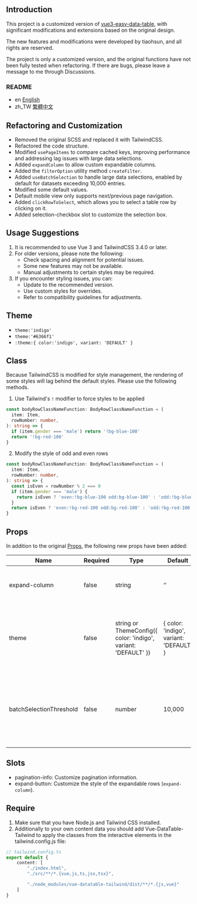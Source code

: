 ## Introduction

This project is a customized version of [vue3-easy-data-table](https://github.com/HC200ok/vue3-easy-data-table), with significant modifications and extensions based on the original design.

The new features and modifications were developed by tiaohsun, and all rights are reserved.

The project is only a customized version, and the original functions have not been fully tested when refactoring. If there are bugs, please leave a message to me through Discussions.

### README

- en [English](README.md)
- zh_TW [繁體中文](README.zh-TW.md)

## Refactoring and Customization

- Removed the original SCSS and replaced it with TailwindCSS.
- Refactored the code structure.
- Modified `usePageItems` to compare cached keys, improving performance and addressing lag issues with large data selections.
- Added `expandColumn` to allow custom expandable columns.
- Added the `filterOption` utility method `createFilter`.
- Added `useBatchSelection` to handle large data selections, enabled by default for datasets exceeding 10,000 entries.
- Modified some default values.
- Default mobile view only supports next/previous page navigation.
- Added `clickRowToSelect`, which allows you to select a table row by clicking on it.
- Added selection-checkbox slot to customize the selection box.

## Usage Suggestions

1. It is recommended to use Vue 3 and TailwindCSS 3.4.0 or later.
2. For older versions, please note the following:
   - Check spacing and alignment for potential issues.
   - Some new features may not be available.
   - Manual adjustments to certain styles may be required.
3. If you encounter styling issues, you can:
   - Update to the recommended version.
   - Use custom styles for overrides.
   - Refer to compatibility guidelines for adjustments.

## Theme

- `theme:'indigo'`
- `theme:'#6366f1'`
- `:theme:{ color:'indigo', variant: 'DEFAULT' }`

## Class

Because TailwindCSS is modified for style management, the rendering of some styles will lag behind the default styles. Please use the following methods.

1. Use Tailwind's `!` modifier to force styles to be applied

```typescript
const bodyRowClassNameFunction: BodyRowClassNameFunction = (
  item: Item,
  rowNumber: number,
): string => {
  if (item.gender === 'male') return '!bg-blue-100'
  return '!bg-red-100'
}
```

2. Modify the style of odd and even rows

```typescript
const bodyRowClassNameFunction: BodyRowClassNameFunction = (
  item: Item,
  rowNumber: number,
): string => {
  const isEven = rowNumber % 2 === 0
  if (item.gender === 'male') {
    return isEven ? 'even:!bg-blue-100 odd:bg-blue-100' : 'odd:!bg-blue-100 even:bg-blue-100'
  }
  return isEven ? 'even:!bg-red-100 odd:bg-red-100' : 'odd:!bg-red-100 even:bg-red-100'
}
```

## Props

In addition to the original [Props](https://hc200ok.github.io/vue3-easy-data-table-doc/props/common-props.html), the following new props have been added:

| **Name**                | **Required** | **Type**                                                       | **Default**                             | **Description**                                                                      |
| ----------------------- | ------------ | -------------------------------------------------------------- | --------------------------------------- | ------------------------------------------------------------------------------------ |
| expand-column           | false        | string                                                         | ‘’                                      | Specifies which column can be expanded.                                              |
| theme                   | false        | string or ThemeConfig({ color: 'indigo', variant: 'DEFAULT' }) | { color: 'indigo', variant: 'DEFAULT' } | Replaces `theme-color`. Accepts HEX values like `#42b883` or Tailwind color names.   |
| batchSelectionThreshold | false        | number                                                         | 10,000                                  | Enables batch selection for datasets exceeding this threshold, with a loading style. |

## Slots

- pagination-info: Customize pagination information.
- expand-button: Customize the style of the expandable rows (`expand-column`).

## Require

1. Make sure that you have Node.js and Tailwind CSS installed.
2. Additionally to your own content data you should add Vue-DataTable-Tailwind to apply the classes from the interactive elements in the tailwind.config.js file:

```TypeScript
// tailwind.config.ts
export default {
    content: [
        "./index.html",
        "./src/**/*.{vue,js,ts,jsx,tsx}",

        "./node_modules/vue-datatable-tailwind/dist/**/*.{js,vue}"
    ]
}
```
